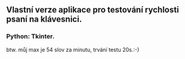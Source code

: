 ## Vlastní verze aplikace pro testování rychlosti psaní na klávesnici.
### Python: Tkinter.
btw. můj max je 54 slov za minutu, trvání testu 20s.:-) 